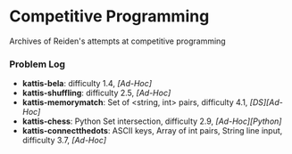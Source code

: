 # Competitive Programming
Archives of Reiden's attempts at competitive programming

### Problem Log
- **kattis-bela**: difficulty 1.4, *[Ad-Hoc]*
- **kattis-shuffling**: difficulty 2.5, *[Ad-Hoc]*
- **kattis-memorymatch**: Set of <string, int> pairs, difficulty 4.1, *[DS][Ad-Hoc]*
- **kattis-chess**: Python Set intersection, difficulty 2.9, *[Ad-Hoc][Python]*
- **kattis-connectthedots**: ASCII keys, Array of int pairs, String line input, difficulty 3.7, *[Ad-Hoc]*
